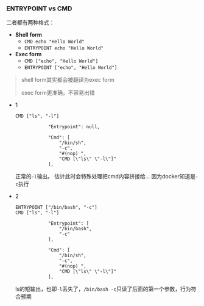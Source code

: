 



### ENTRYPOINT vs CMD

二者都有两种格式：

- **Shell form** 
  - `CMD echo "Hello World"`
  - `ENTRYPOINT echo "Hello World"`
- **Exec form**
  - `CMD ["echo", "Hello World"]`
  - `ENTRYPOINT ["echo", "Hello World"]`

> shell form其实都会被翻译为exec form
>
> exec form更准确，不容易出错



* 1

  ```
  CMD ["ls", "-l"]
  ```

  ```
              "Entrypoint": null,
              
              "Cmd": [
                  "/bin/sh",
                  "-c",
                  "#(nop) ",
                  "CMD [\"ls\" \"-l\"]"
              ],
  ```

  正常的`-l`输出。 估计此时会特殊处理把cmd内容拼接给... 因为docker知道是`-c`执行

* 2

  ```
  ENTRYPOINT ["/bin/bash", "-c"]
  CMD ["ls", "-l"]
  ```

  ```
              "Entrypoint": [
                  "/bin/bash",
                  "-c"
              ],
              
              "Cmd": [
                  "/bin/sh",
                  "-c",
                  "#(nop) ",
                  "CMD [\"ls\" \"-l\"]"
              ],            
  ```

  ls的短输出，也即`-l`丢失了，`/bin/bash -c`只读了后面的第一个参数，行为符合预期



